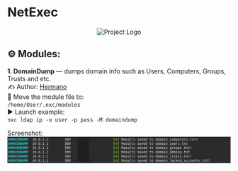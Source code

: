 # NetExec
<p align="center">
      <img src="https://www.netexec.wiki/~gitbook/image?url=https%3A%2F%2F361548579-files.gitbook.io%2F%7E%2Ffiles%2Fv0%2Fb%2Fgitbook-x-prod.appspot.com%2Fo%2Fspaces%252Fb0qbsNvsXjRTsQcNipGM%252Fuploads%252FipFPPuxYZ5n9jqFeUOA0%252FNetExec-Logo-White-Outlined.png%3Falt%3Dmedia%26token%3D3bf5d81f-767a-4da5-b803-38e3384a1a40&width=768&dpr=1&quality=100&sign=e7069d2c&sv=2" alt="Project Logo" width="726">
</p>

## ⚙️ Modules:<br>
**1. DomainDump** — dumps domain info such as Users, Computers, Groups, Trusts and etc. <br>
✍️ Author: [Hermano](https://rehubcom.pro/members/33/) <br>
📁 Move the module file to: <br>
`/home/User/.nxc/modules` <br>
▶️ Launch example: <br>
`nxc ldap ip -u user -p pass -M domaindump` <br>

Screenshot:<br>
 <img src="https://github.com/0xHaskar/ArsenalKit/blob/main/NetExec/domaindump/image.png" >
